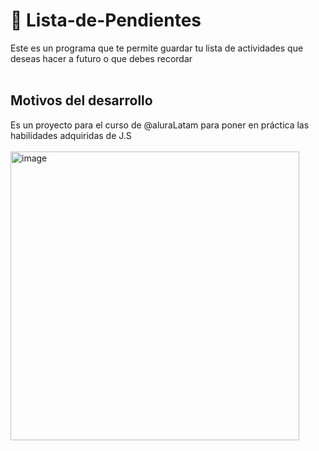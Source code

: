 #  Lista-de-Pendientes
Este es un programa que te permite guardar tu lista de actividades que deseas hacer a futuro o que debes recordar <br><br>
## Motivos del desarrollo
Es un proyecto para el curso de @aluraLatam para poner en práctica las habilidades adquiridas de J.S <br> <br>
<img width="462" alt="image" src="https://github.com/Leydisfh/Lista-de-Pendientes/assets/108436506/b13001d1-f96a-4896-8498-1b5f857728f6">



